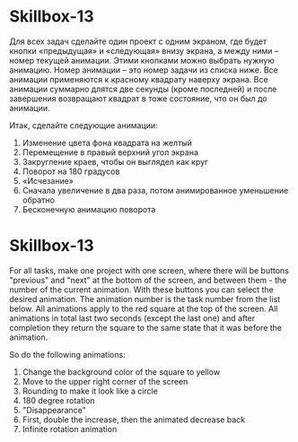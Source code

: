 # Skillbox-13
 Для всех задач сделайте один проект с одним экраном, где будет кнопки «предыдущая» и «следующая» внизу экрана, а между ними – номер текущей анимации. 
 Этими кнопками можно выбрать нужную анимацию. 
 Номер анимации – это номер задачи из списка ниже. 
 Все анимации применяются к красному квадрату наверху экрана. 
 Все анимации суммарно длятся две секунды (кроме последней) и после завершения возвращают квадрат в тоже состояние, что он был до анимации. 
 
 Итак, сделайте следующие анимации:
 1) Изменение цвета фона квадрата на желтый
 2) Перемещение в правый верхний угол экрана
 3) Закругление краев, чтобы он выглядел как круг
 4) Поворот на 180 градусов
 5) «Исчезание»
 6) Сначала увеличение в два раза, потом анимированное уменьшение обратно
 7) Бесконечную анимацию поворота
# Skillbox-13
For all tasks, make one project with one screen, where there will be buttons "previous" and "next" at the bottom of the screen, and between them - the number of the current animation.
 With these buttons you can select the desired animation.
 The animation number is the task number from the list below.
 All animations apply to the red square at the top of the screen.
 All animations in total last two seconds (except the last one) and after completion they return the square to the same state that it was before the animation.
 
 So do the following animations:
 1) Change the background color of the square to yellow
 2) Move to the upper right corner of the screen
 3) Rounding to make it look like a circle
 4) 180 degree rotation
 5) "Disappearance"
 6) First, double the increase, then the animated decrease back
 7) Infinite rotation animation
